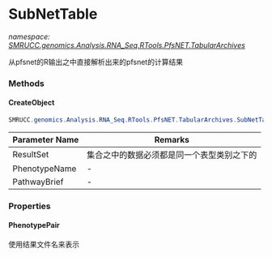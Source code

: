 ﻿# SubNetTable
_namespace: [SMRUCC.genomics.Analysis.RNA_Seq.RTools.PfsNET.TabularArchives](./index.md)_

从pfsnet的R输出之中直接解析出来的pfsnet的计算结果



### Methods

#### CreateObject
```csharp
SMRUCC.genomics.Analysis.RNA_Seq.RTools.PfsNET.TabularArchives.SubNetTable.CreateObject(SMRUCC.genomics.Analysis.PFSNet.DataStructure.PFSNetGraph[],System.String,System.Collections.Generic.Dictionary{System.String,SMRUCC.genomics.ComponentModel.PathwayBrief},System.String)
```


|Parameter Name|Remarks|
|--------------|-------|
|ResultSet|集合之中的数据必须都是同一个表型类别之下的|
|PhenotypeName|-|
|PathwayBrief|-|



### Properties

#### PhenotypePair
使用结果文件名来表示
